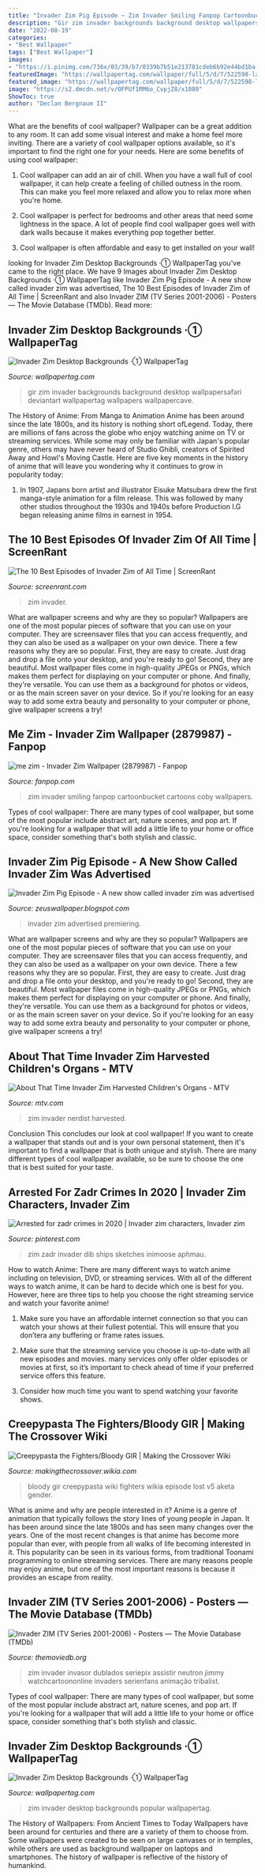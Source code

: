 ```yaml
---
title: "Invader Zim Pig Episode ~ Zim Invader Smiling Fanpop Cartoonbucket Cartoons Coby Wallpapers"
description: "Gir zim invader backgrounds background desktop wallpapersafari deviantart wallpapertag wallpapers wallpapercave"
date: "2022-08-19"
categories:
- "Best Wallpaper"
tags: ["Best Wallpaper"]
images:
- "https://i.pinimg.com/736x/03/39/b7/0339b7b51e213781cdeb6b92e44bd1ba.jpg"
featuredImage: "https://wallpapertag.com/wallpaper/full/5/d/7/522598-large-invader-zim-desktop-backgrounds-1920x1080-for-samsung-galaxy.jpg"
featured_image: "https://wallpapertag.com/wallpaper/full/5/d/7/522598-large-invader-zim-desktop-backgrounds-1920x1080-for-samsung-galaxy.jpg"
image: "https://s2.dmcdn.net/v/OFPUf1RM6o_CvpjZ8/x1080"
ShowToc: true
author: "Declan Bergnaum II"
---
```



What are the benefits of cool wallpaper?
Wallpaper can be a great addition to any room. It can add some visual interest and make a home feel more inviting. There are a variety of cool wallpaper options available, so it's important to find the right one for your needs. Here are some benefits of using cool wallpaper: 
1. Cool wallpaper can add an air of chill. When you have a wall full of cool wallpaper, it can help create a feeling of chilled outness in the room. This can make you feel more relaxed and allow you to relax more when you're home. 

2. Cool wallpaper is perfect for bedrooms and other areas that need some lightness in the space. A lot of people find cool wallpaper goes well with dark walls because it makes everything pop together better. 

3. Cool wallpaper is often affordable and easy to get installed on your wall!

	

		
looking for Invader Zim Desktop Backgrounds ·① WallpaperTag you've came to the right place. We have 9 Images about Invader Zim Desktop Backgrounds ·① WallpaperTag like Invader Zim Pig Episode - A new show called invader zim was advertised, The 10 Best Episodes of Invader Zim of All Time | ScreenRant and also Invader ZIM (TV Series 2001-2006) - Posters — The Movie Database (TMDb). Read more:
		
    
## Invader Zim Desktop Backgrounds ·① WallpaperTag

<img loading=lazy src="https://wallpapertag.com/wallpaper/full/a/2/e/522603-vertical-invader-zim-desktop-backgrounds-1920x1080-for-hd.jpg" onerror="this.onerror=null;this.src='https://tse2.mm.bing.net/th?id=OIP.LqGSF5vEKGVYFlNocKmxRwHaEK&amp;pid=15.1';" alt="Invader Zim Desktop Backgrounds ·① WallpaperTag">

_Source: wallpapertag.com_

>gir zim invader backgrounds background desktop wallpapersafari deviantart wallpapertag wallpapers wallpapercave. 

	

The History of Anime: From Manga to Animation
Anime has been around since the late 1800s, and its history is nothing short ofLegend. Today, there are millions of fans across the globe who enjoy watching anime on TV or streaming services. While some may only be familiar with Japan's popular genre, others may have never heard of Studio Ghibli, creators of Spirited Away and Howl's Moving Castle. Here are five key moments in the history of anime that will leave you wondering why it continues to grow in popularity today:
1) In 1907, Japans born artist and illustrator Eisuke Matsubara drew the first manga-style animation for a film release. This was followed by many other studios throughout the 1930s and 1940s before Production I.G began releasing anime films in earnest in 1954.

    
## The 10 Best Episodes Of Invader Zim Of All Time | ScreenRant

<img loading=lazy src="https://static1.srcdn.com/wordpress/wp-content/uploads/2018/01/Invader-Zim.jpg" onerror="this.onerror=null;this.src='https://tse2.mm.bing.net/th?id=OIP.bECvhk8GQZ_U5ETpBgGBVgHaDt&amp;pid=15.1';" alt="The 10 Best Episodes of Invader Zim of All Time | ScreenRant">

_Source: screenrant.com_

>zim invader. 

	

What are wallpaper screens and why are they so popular?
Wallpapers are one of the most popular pieces of software that you can use on your computer. They are screensaver files that you can access frequently, and they can also be used as a wallpaper on your own device. There a few reasons why they are so popular. First, they are easy to create. Just drag and drop a file onto your desktop, and you're ready to go! Second, they are beautiful. Most wallpaper files come in high-quality JPEGs or PNGs, which makes them perfect for displaying on your computer or phone. And finally, they're versatile. You can use them as a background for photos or videos, or as the main screen saver on your device. So if you're looking for an easy way to add some extra beauty and personality to your computer or phone, give wallpaper screens a try!

    
## Me Zim - Invader Zim Wallpaper (2879987) - Fanpop

<img loading=lazy src="http://images2.fanpop.com/images/photos/2800000/me-zim-invader-zim-2879987-800-600.gif" onerror="this.onerror=null;this.src='https://tse3.mm.bing.net/th?id=OIP.CwfFL6eJADFbvsKD5ktcdwHaFj&amp;pid=15.1';" alt="me zim - Invader Zim Wallpaper (2879987) - Fanpop">

_Source: fanpop.com_

>zim invader smiling fanpop cartoonbucket cartoons coby wallpapers. 

	

Types of cool wallpaper:
There are many types of cool wallpaper, but some of the most popular include abstract art, nature scenes, and pop art. If you're looking for a wallpaper that will add a little life to your home or office space, consider something that's both stylish and classic.

    
## Invader Zim Pig Episode - A New Show Called Invader Zim Was Advertised

<img loading=lazy src="https://s2.dmcdn.net/v/OFPUf1RM6o_CvpjZ8/x1080" onerror="this.onerror=null;this.src='https://tse4.mm.bing.net/th?id=OIP.Yh5UyFrsEj3srkut7Txr0wHaFj&amp;pid=15.1';" alt="Invader Zim Pig Episode - A new show called invader zim was advertised">

_Source: zeuswallpaper.blogspot.com_

>invader zim advertised premiering. 

	

What are wallpaper screens and why are they so popular?
Wallpapers are one of the most popular pieces of software that you can use on your computer. They are screensaver files that you can access frequently, and they can also be used as a wallpaper on your own device. There a few reasons why they are so popular. First, they are easy to create. Just drag and drop a file onto your desktop, and you're ready to go! Second, they are beautiful. Most wallpaper files come in high-quality JPEGs or PNGs, which makes them perfect for displaying on your computer or phone. And finally, they're versatile. You can use them as a background for photos or videos, or as the main screen saver on your device. So if you're looking for an easy way to add some extra beauty and personality to your computer or phone, give wallpaper screens a try!

    
## About That Time Invader Zim Harvested Children&#039;s Organs - MTV

<img loading=lazy src="https://mtv.mtvnimages.com/uri/mgid:file:http:shared:mtv.com/news/wp-content/uploads/2016/03/Invader-Zim--1459367393.gif?quality=.8&amp;height=397&amp;width=537" onerror="this.onerror=null;this.src='https://tse4.mm.bing.net/th?id=OIP.FJypL7lLAn8s3hqo2g-idwHaFe&amp;pid=15.1';" alt="About That Time Invader Zim Harvested Children&#039;s Organs - MTV">

_Source: mtv.com_

>zim invader nerdist harvested. 

	

Conclusion
This concludes our look at cool wallpaper! If you want to create a wallpaper that stands out and is your own personal statement, then it's important to find a wallpaper that is both unique and stylish. There are many different types of cool wallpaper available, so be sure to choose the one that is best suited for your taste.

    
## Arrested For Zadr Crimes In 2020 | Invader Zim Characters, Invader Zim

<img loading=lazy src="https://i.pinimg.com/736x/03/39/b7/0339b7b51e213781cdeb6b92e44bd1ba.jpg" onerror="this.onerror=null;this.src='https://tse3.mm.bing.net/th?id=OIP.JNFxQkvHWfgVcm1LWBovDgHaKX&amp;pid=15.1';" alt="Arrested for zadr crimes in 2020 | Invader zim characters, Invader zim">

_Source: pinterest.com_

>zim zadr invader dib ships sketches inimoose aphmau. 

	

How to watch Anime: There are many different ways to watch anime including on television, DVD, or streaming services.
With all of the different ways to watch anime, it can be hard to decide which one is best for you. However, here are three tips to help you choose the right streaming service and watch your favorite anime!
1. Make sure you have an affordable internet connection so that you can watch your shows at their fullest potential. This will ensure that you don’tera any buffering or frame rates issues.

2. Make sure that the streaming service you choose is up-to-date with all new episodes and movies. many services only offer older episodes or movies at first, so it’s important to check ahead of time if your preferred service offers this feature.

3. Consider how much time you want to spend watching your favorite shows.

    
## Creepypasta The Fighters/Bloody GIR | Making The Crossover Wiki

<img loading=lazy src="https://vignette.wikia.nocookie.net/makingthecrossover/images/b/bf/Bloody_GIR_v5_by_AketA.jpg/revision/latest?cb=20140616163312" onerror="this.onerror=null;this.src='https://tse2.mm.bing.net/th?id=OIP.96BxFjqiGXmXKvN9wv5RewHaFW&amp;pid=15.1';" alt="Creepypasta the Fighters/Bloody GIR | Making the Crossover Wiki">

_Source: makingthecrossover.wikia.com_

>bloody gir creepypasta wiki fighters wikia episode lost v5 aketa gender. 

	

What is anime and why are people interested in it?
Anime is a genre of animation that typically follows the story lines of young people in Japan. It has been around since the late 1800s and has seen many changes over the years. One of the most recent changes is that anime has become more popular than ever, with people from all walks of life becoming interested in it. This popularity can be seen in its various forms, from traditional Toonami programming to online streaming services. There are many reasons people may enjoy anime, but one of the most important reasons is because it provides an escape from reality.

    
## Invader ZIM (TV Series 2001-2006) - Posters — The Movie Database (TMDb)

<img loading=lazy src="https://image.tmdb.org/t/p/original/h9T3oTwclpHP13BeutA7wQjEC4r.jpg" onerror="this.onerror=null;this.src='https://tse2.mm.bing.net/th?id=OIP.Et-ubf1KHa4CFwnhcg-SwgHaLH&amp;pid=15.1';" alt="Invader ZIM (TV Series 2001-2006) - Posters — The Movie Database (TMDb)">

_Source: themoviedb.org_

>zim invader invasor dublados seriepix assistir neutron jimmy watchcartoononline invaders serienfans animação tribalist. 

	

Types of cool wallpaper:
There are many types of cool wallpaper, but some of the most popular include abstract art, nature scenes, and pop art. If you're looking for a wallpaper that will add a little life to your home or office space, consider something that's both stylish and classic.

    
## Invader Zim Desktop Backgrounds ·① WallpaperTag

<img loading=lazy src="https://wallpapertag.com/wallpaper/full/5/d/7/522598-large-invader-zim-desktop-backgrounds-1920x1080-for-samsung-galaxy.jpg" onerror="this.onerror=null;this.src='https://tse3.mm.bing.net/th?id=OIP.m52Be9uO45m9oJ6nbAhPoQHaEK&amp;pid=15.1';" alt="Invader Zim Desktop Backgrounds ·① WallpaperTag">

_Source: wallpapertag.com_

>zim invader desktop backgrounds popular wallpapertag. 

	

The History of Wallpapers: From Ancient Times to Today
Wallpapers have been around for centuries and there are a variety of them to choose from. Some wallpapers were created to be seen on large canvases or in temples, while others are used as background wallpaper on laptops and smartphones. The history of wallpaper is reflective of the history of humankind.


